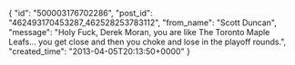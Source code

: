  {
   "id": "500003176702286",
   "post_id": "462493170453287_462528253783112",
   "from_name": "Scott Duncan",
   "message": "Holy Fuck, Derek Moran, you are like The Toronto Maple Leafs... you get close and then you choke and lose in the playoff rounds.",
   "created_time": "2013-04-05T20:13:50+0000"
 }
